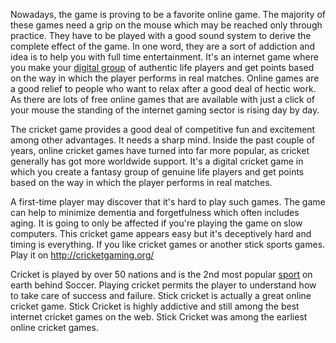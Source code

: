 Nowadays, the game is proving to be a favorite online game. The majority of these games need a grip on the mouse which may be reached only through practice. They have to be played with a good sound system to derive the complete effect of the game. In one word, they are a sort of addiction and idea is to help you with full time entertainment. It's an internet game where you make your <a href="https://www.behance.net/gallery/59901209/Cricket-Gaming">digital group</a> of authentic life players and get points based on the way in which the player performs in real matches. Online games are a good relief to people who want to relax after a good deal of hectic work. As there are lots of free online games that are available with just a click of your mouse the standing of the internet gaming sector is rising day by day.

The cricket game provides a good deal of competitive fun and excitement among other advantages. It needs a sharp mind. Inside the past couple of years, online cricket games have turned into far more popular, as cricket generally has got more worldwide support. It's a digital cricket game in which you create a fantasy group of genuine life players and get points based on the way in which the player performs in real matches.

A first-time player may discover that it's hard to play such games. The game can help to minimize dementia and forgetfulness which often includes aging. It is going to only be affected if you're playing the game on slow computers. This cricket game appears easy but it's deceptively hard and timing is everything. If you like cricket games or another stick sports games. Play it on <a href="http://cricketgaming.org/">http://cricketgaming.org/</a>

Cricket is played by over 50 nations and is the 2nd most popular <a href="http://sportgamesplay.com/">sport</a> on earth behind Soccer. Playing cricket permits the player to understand how to take care of success and failure. Stick cricket is actually a great online cricket game. Stick Cricket is highly addictive and still among the best internet cricket games on the web. Stick Cricket was among the earliest online cricket games.
